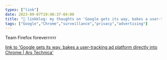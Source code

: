 ```yaml
---
types: ["link"]
date: 2023-09-07T19:48:37-04:00
title: "🔗 linkblog: my thoughts on 'Google gets its way, bakes a user-tracking ad platform directly into Chrome | Ars Technica'"
tags: ["Google","Chrome","surveillance","privacy","advertising"]
---
```

Team Firefox foreverrrrrr  
 

[link to 'Google gets its way, bakes a user-tracking ad platform directly into Chrome | Ars Technica'](https://arstechnica.com/gadgets/2023/09/googles-widely-opposed-ad-platform-the-privacy-sandbox-launches-in-chrome/)
